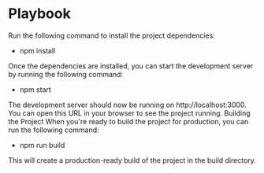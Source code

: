 # Playbook

Run the following command to install the project dependencies:

- npm install

Once the dependencies are installed, you can start the development server by running the following command:

- npm start

The development server should now be running on http://localhost:3000. You can open this URL in your browser to see the project running.
Building the Project
When you're ready to build the project for production, you can run the following command:

- npm run build

This will create a production-ready build of the project in the build directory.

